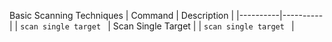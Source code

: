 Basic Scanning Techniques
| Command | Description |
|----------|----------|
| `` scan single target  `` | Scan Single Target |
| ``` scan single target  ``` |










